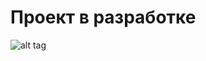 # Проект в разработке

![alt tag](https://github.com/Pavel-Sol/data-table-react/tree/master/preview/preview.gif)​